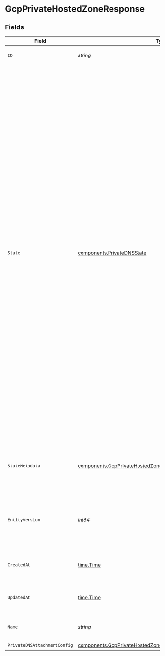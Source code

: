# GcpPrivateHostedZoneResponse


## Fields

| Field                                                                                                                                                                                                                                                                                                                                                                                                                                                                                                                                                                                                                                                                                                                                        | Type                                                                                                                                                                                                                                                                                                                                                                                                                                                                                                                                                                                                                                                                                                                                         | Required                                                                                                                                                                                                                                                                                                                                                                                                                                                                                                                                                                                                                                                                                                                                     | Description                                                                                                                                                                                                                                                                                                                                                                                                                                                                                                                                                                                                                                                                                                                                  | Example                                                                                                                                                                                                                                                                                                                                                                                                                                                                                                                                                                                                                                                                                                                                      |
| -------------------------------------------------------------------------------------------------------------------------------------------------------------------------------------------------------------------------------------------------------------------------------------------------------------------------------------------------------------------------------------------------------------------------------------------------------------------------------------------------------------------------------------------------------------------------------------------------------------------------------------------------------------------------------------------------------------------------------------------- | -------------------------------------------------------------------------------------------------------------------------------------------------------------------------------------------------------------------------------------------------------------------------------------------------------------------------------------------------------------------------------------------------------------------------------------------------------------------------------------------------------------------------------------------------------------------------------------------------------------------------------------------------------------------------------------------------------------------------------------------- | -------------------------------------------------------------------------------------------------------------------------------------------------------------------------------------------------------------------------------------------------------------------------------------------------------------------------------------------------------------------------------------------------------------------------------------------------------------------------------------------------------------------------------------------------------------------------------------------------------------------------------------------------------------------------------------------------------------------------------------------- | -------------------------------------------------------------------------------------------------------------------------------------------------------------------------------------------------------------------------------------------------------------------------------------------------------------------------------------------------------------------------------------------------------------------------------------------------------------------------------------------------------------------------------------------------------------------------------------------------------------------------------------------------------------------------------------------------------------------------------------------- | -------------------------------------------------------------------------------------------------------------------------------------------------------------------------------------------------------------------------------------------------------------------------------------------------------------------------------------------------------------------------------------------------------------------------------------------------------------------------------------------------------------------------------------------------------------------------------------------------------------------------------------------------------------------------------------------------------------------------------------------- |
| `ID`                                                                                                                                                                                                                                                                                                                                                                                                                                                                                                                                                                                                                                                                                                                                         | *string*                                                                                                                                                                                                                                                                                                                                                                                                                                                                                                                                                                                                                                                                                                                                     | :heavy_check_mark:                                                                                                                                                                                                                                                                                                                                                                                                                                                                                                                                                                                                                                                                                                                           | N/A                                                                                                                                                                                                                                                                                                                                                                                                                                                                                                                                                                                                                                                                                                                                          | 1850820b-c69f-4a2a-b9be-bbcdbc5cd618                                                                                                                                                                                                                                                                                                                                                                                                                                                                                                                                                                                                                                                                                                         |
| `State`                                                                                                                                                                                                                                                                                                                                                                                                                                                                                                                                                                                                                                                                                                                                      | [components.PrivateDNSState](../../models/components/privatednsstate.md)                                                                                                                                                                                                                                                                                                                                                                                                                                                                                                                                                                                                                                                                     | :heavy_check_mark:                                                                                                                                                                                                                                                                                                                                                                                                                                                                                                                                                                                                                                                                                                                           | The current state of the Private DNS attachment. Possible values:<br/>- `created` - The attachment has been created but is not attached to Private DNS.<br/>- `initializing` - The attachment is in the process of being initialized and is setting up necessary resources.<br/>- `pending-association` The attachment request is awaiting association to the cloud provider infrastructure in order for provisioning to proceed.<br/>- `ready` - The attachment is fully operational and can route traffic as configured.<br/>- `error` - The attachment is in an error state, and is not operational.<br/>- `terminating` - The attachment is in the process of being deleted.<br/>- `terminated` - The attachment has been fully deleted and is no longer available.<br/> |                                                                                                                                                                                                                                                                                                                                                                                                                                                                                                                                                                                                                                                                                                                                              |
| `StateMetadata`                                                                                                                                                                                                                                                                                                                                                                                                                                                                                                                                                                                                                                                                                                                              | [components.GcpPrivateHostedZoneResponsePrivateDNSStateMetadata](../../models/components/gcpprivatehostedzoneresponseprivatednsstatemetadata.md)                                                                                                                                                                                                                                                                                                                                                                                                                                                                                                                                                                                             | :heavy_check_mark:                                                                                                                                                                                                                                                                                                                                                                                                                                                                                                                                                                                                                                                                                                                           | Metadata describing the backing state of the Private Dns and why it may be in an erroneous state.<br/>                                                                                                                                                                                                                                                                                                                                                                                                                                                                                                                                                                                                                                       |                                                                                                                                                                                                                                                                                                                                                                                                                                                                                                                                                                                                                                                                                                                                              |
| `EntityVersion`                                                                                                                                                                                                                                                                                                                                                                                                                                                                                                                                                                                                                                                                                                                              | *int64*                                                                                                                                                                                                                                                                                                                                                                                                                                                                                                                                                                                                                                                                                                                                      | :heavy_check_mark:                                                                                                                                                                                                                                                                                                                                                                                                                                                                                                                                                                                                                                                                                                                           | Monotonically-increasing version count of the Private DNS, to indicate the order of updates to the<br/>Private DNS.<br/>                                                                                                                                                                                                                                                                                                                                                                                                                                                                                                                                                                                                                     | 1                                                                                                                                                                                                                                                                                                                                                                                                                                                                                                                                                                                                                                                                                                                                            |
| `CreatedAt`                                                                                                                                                                                                                                                                                                                                                                                                                                                                                                                                                                                                                                                                                                                                  | [time.Time](https://pkg.go.dev/time#Time)                                                                                                                                                                                                                                                                                                                                                                                                                                                                                                                                                                                                                                                                                                    | :heavy_check_mark:                                                                                                                                                                                                                                                                                                                                                                                                                                                                                                                                                                                                                                                                                                                           | An RFC-3339 timestamp representation of Private DNS creation date.                                                                                                                                                                                                                                                                                                                                                                                                                                                                                                                                                                                                                                                                           | 2022-11-04T20:10:06.927Z                                                                                                                                                                                                                                                                                                                                                                                                                                                                                                                                                                                                                                                                                                                     |
| `UpdatedAt`                                                                                                                                                                                                                                                                                                                                                                                                                                                                                                                                                                                                                                                                                                                                  | [time.Time](https://pkg.go.dev/time#Time)                                                                                                                                                                                                                                                                                                                                                                                                                                                                                                                                                                                                                                                                                                    | :heavy_check_mark:                                                                                                                                                                                                                                                                                                                                                                                                                                                                                                                                                                                                                                                                                                                           | An RFC-3339 timestamp representation of Private DNS update date.                                                                                                                                                                                                                                                                                                                                                                                                                                                                                                                                                                                                                                                                             | 2022-11-04T20:10:06.927Z                                                                                                                                                                                                                                                                                                                                                                                                                                                                                                                                                                                                                                                                                                                     |
| `Name`                                                                                                                                                                                                                                                                                                                                                                                                                                                                                                                                                                                                                                                                                                                                       | *string*                                                                                                                                                                                                                                                                                                                                                                                                                                                                                                                                                                                                                                                                                                                                     | :heavy_check_mark:                                                                                                                                                                                                                                                                                                                                                                                                                                                                                                                                                                                                                                                                                                                           | Human-readable name of the Private DNS.                                                                                                                                                                                                                                                                                                                                                                                                                                                                                                                                                                                                                                                                                                      | us-east-2 private dns                                                                                                                                                                                                                                                                                                                                                                                                                                                                                                                                                                                                                                                                                                                        |
| `PrivateDNSAttachmentConfig`                                                                                                                                                                                                                                                                                                                                                                                                                                                                                                                                                                                                                                                                                                                 | [components.GcpPrivateHostedZoneAttachmentConfig](../../models/components/gcpprivatehostedzoneattachmentconfig.md)                                                                                                                                                                                                                                                                                                                                                                                                                                                                                                                                                                                                                           | :heavy_check_mark:                                                                                                                                                                                                                                                                                                                                                                                                                                                                                                                                                                                                                                                                                                                           | N/A                                                                                                                                                                                                                                                                                                                                                                                                                                                                                                                                                                                                                                                                                                                                          |                                                                                                                                                                                                                                                                                                                                                                                                                                                                                                                                                                                                                                                                                                                                              |